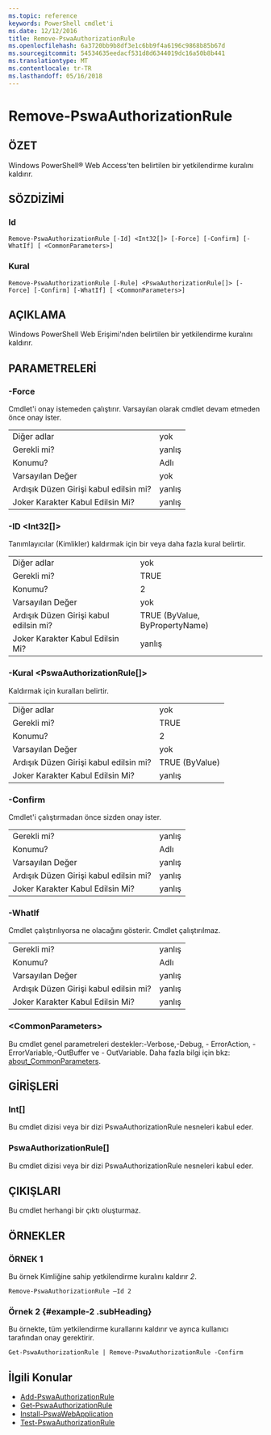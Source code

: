 ```yaml
---
ms.topic: reference
keywords: PowerShell cmdlet'i
ms.date: 12/12/2016
title: Remove-PswaAuthorizationRule
ms.openlocfilehash: 6a3720bb9b8df3e1c6bb9f4a6196c9868b85b67d
ms.sourcegitcommit: 54534635eedacf531d8d6344019dc16a50b8b441
ms.translationtype: MT
ms.contentlocale: tr-TR
ms.lasthandoff: 05/16/2018
---
```

# <a name="remove-pswaauthorizationrule"></a>Remove-PswaAuthorizationRule

## <a name="synopsis"></a>ÖZET

Windows PowerShell® Web Access'ten belirtilen bir yetkilendirme kuralını kaldırır.

## <a name="syntax"></a>SÖZDİZİMİ

### <a name="id"></a>Id
```
Remove-PswaAuthorizationRule [-Id] <Int32[]> [-Force] [-Confirm] [-WhatIf] [ <CommonParameters>]
```

### <a name="rule"></a>Kural
```
Remove-PswaAuthorizationRule [-Rule] <PswaAuthorizationRule[]> [-Force] [-Confirm] [-WhatIf] [ <CommonParameters>]
```

## <a name="description"></a>AÇIKLAMA

Windows PowerShell Web Erişimi'nden belirtilen bir yetkilendirme kuralını kaldırır.

## <a name="parameters"></a>PARAMETRELERİ

### <a name="-force"></a>-Force

Cmdlet'i onay istemeden çalıştırır. Varsayılan olarak cmdlet devam etmeden önce onay ister.

|||
|-|-|
| Diğer adlar                              | yok                                 |
| Gerekli mi?                            | yanlış                                |
| Konumu?                            | Adlı                                |
| Varsayılan Değer                        | yok                                 |
| Ardışık Düzen Girişi kabul edilsin mi?               | yanlış                                |
| Joker Karakter Kabul Edilsin Mi?          | yanlış                                |

### <a name="-id-ltint32gt"></a>-ID &lt;Int32\[\]&gt;

Tanımlayıcılar (Kimlikler) kaldırmak için bir veya daha fazla kural belirtir.

|||
|-|-|
| Diğer adlar                              | yok                                 |
| Gerekli mi?                            | TRUE                                 |
| Konumu?                            | 2                                    |
| Varsayılan Değer                        | yok                                 |
| Ardışık Düzen Girişi kabul edilsin mi?               | TRUE (ByValue, ByPropertyName)       |
| Joker Karakter Kabul Edilsin Mi?          | yanlış                                |

### <a name="-rule-ltpswaauthorizationrulegt"></a>-Kural &lt;PswaAuthorizationRule\[\]&gt;

Kaldırmak için kuralları belirtir.

|||
|-|-|
| Diğer adlar                              | yok                                 |
| Gerekli mi?                            | TRUE                                 |
| Konumu?                            | 2                                    |
| Varsayılan Değer                        | yok                                 |
| Ardışık Düzen Girişi kabul edilsin mi?               | TRUE (ByValue)                       |
| Joker Karakter Kabul Edilsin Mi?          | yanlış                                |

### <a name="-confirm"></a>-Confirm

Cmdlet'i çalıştırmadan önce sizden onay ister.

|||
|-|-|
| Gerekli mi?                            | yanlış                                |
| Konumu?                            | Adlı                                |
| Varsayılan Değer                        | yanlış                                |
| Ardışık Düzen Girişi kabul edilsin mi?               | yanlış                                |
| Joker Karakter Kabul Edilsin Mi?          | yanlış                                |

### <a name="-whatif"></a>-WhatIf

Cmdlet çalıştırılıyorsa ne olacağını gösterir. Cmdlet çalıştırılmaz.

|||
|-|-|
| Gerekli mi?                            | yanlış                                |
| Konumu?                            | Adlı                                |
| Varsayılan Değer                        | yanlış                                |
| Ardışık Düzen Girişi kabul edilsin mi?               | yanlış                                |
| Joker Karakter Kabul Edilsin Mi?          | yanlış                                |

### <a name="ltcommonparametersgt"></a>&lt;CommonParameters&gt;

Bu cmdlet genel parametreleri destekler:-Verbose,-Debug, - ErrorAction, - ErrorVariable,-OutBuffer ve - OutVariable.
Daha fazla bilgi için bkz: [about_CommonParameters](http://go.microsoft.com/fwlink/p/?LinkID=113216).

## <a name="inputs"></a>GİRİŞLERİ

### <a name="int"></a>Int\[\]

Bu cmdlet dizisi veya bir dizi PswaAuthorizationRule nesneleri kabul eder.

### <a name="pswaauthorizationrule"></a>PswaAuthorizationRule\[\]

Bu cmdlet dizisi veya bir dizi PswaAuthorizationRule nesneleri kabul eder.

## <a name="outputs"></a>ÇIKIŞLARI

Bu cmdlet herhangi bir çıktı oluşturmaz.

## <a name="examples"></a>ÖRNEKLER

### <a name="example-1"></a>ÖRNEK 1

Bu örnek Kimliğine sahip yetkilendirme kuralını kaldırır *2*.

```
Remove-PswaAuthorizationRule –Id 2
```

### <a name="example-2-example-2-subheading"></a>Örnek 2 {#example-2 .subHeading}

Bu örnekte, tüm yetkilendirme kurallarını kaldırır ve ayrıca kullanıcı tarafından onay gerektirir.

```
Get-PswaAuthorizationRule | Remove-PswaAuthorizationRule -Confirm
```

## <a name="related-topics"></a>İlgili Konular

- [Add-PswaAuthorizationRule](add-pswaauthorizationrule.md)
- [Get-PswaAuthorizationRule](get-pswaauthorizationrule.md)
- [Install-PswaWebApplication](install-pswawebapplication.md)
- [Test-PswaAuthorizationRule](test-pswaauthorizationrule.md)